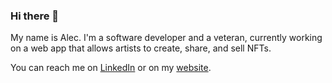 ### Hi there 👋

My name is Alec. I'm a software developer and a veteran, currently working on a web app that allows artists to create, share, and sell NFTs.

You can reach me on [LinkedIn](https://www.linkedin.com/in/aleceiber) or on my [website](https://www.aleceiber.com).

<!--
**a-eiber/a-eiber** is a ✨ _special_ ✨ repository because its `README.md` (this file) appears on your GitHub profile.

Here are some ideas to get you started:

- 🔭 I’m currently working on ...
- 🌱 I’m currently learning ...
- 👯 I’m looking to collaborate on ...
- 🤔 I’m looking for help with ...
- 💬 Ask me about ...
- 📫 How to reach me: ...
- 😄 Pronouns: ...
- ⚡ Fun fact: ...
-->
